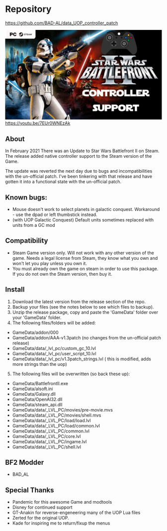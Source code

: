 # Repository
https://github.com/BAD-AL/data_UOP_controller_patch


[![PC Controller Support](ControllerSupportThumbnail.png)](https://youtu.be/7EUr0WNEzAk "PC Controller Support")
https://youtu.be/7EUr0WNEzAk

## About
In February 2021 There was an Update to Star Wars Battlefront II on Steam.
The release added native controller support to the Steam version of the Game.

The update was reverted the next day due to bugs and incompatibilities with the un-official patch. 
I've been tinkering with that release and have gotten it into a functional state with the un-official patch.

## Known bugs:
 * Mouse doesn't work to select planets in galactic conquest. Workaround - use the dpad or left thumbstick instead.
 * (with UOP Galactic Conquest) Default units sometimes replaced with units from a GC mod 

## Compatibility
 * Steam Game version only. Will not work with any other version of the game. Needs a legal license from Steam, they know what you own and won't let you play unless you own it.
 * You must already own the game on steam in order to use this package. If you do not own the Steam version, then buy it.

 ## Install
  1. Download the latest version from the release section of the repo.
  2. Backup your files (see the notes below to see which files to backup).
  3. Unzip the release package, copy and paste the 'GameData' folder over your 'GameData' folder.
  4. The following files/folders will be added:
 * GameData/addon/000
 * GameData/addon/AAA-v1.3patch (no changes from the un-official patch release)
 * GameData/data/_lvl_pc/custom_gc_10.lvl
 * GameData/data/_lvl_pc/user_script_10.lvl
 * GameData/data/_lvl_pc/v1.3patch_strings.lvl ( this is modified, adds more strings than the uop)
  5. The following files will be overwritten (so back these up):
 * GameData/BattlefrontII.exe
 * GameData/alsoft.ini
 * GameData/Galaxy.dll
 * GameData/OpenAI32.dll
 * GameData/steam_api.dll
 * GameData/data/_LVL_PC/movies/pre-movie.mvs
 * GameData/data/_LVL_PC/movies/shell.mvs
 * GameData/data/_LVL_PC/load/load.lvl
 * GameData/data/_LVL_PC/load/common.lvl
 * GameData/data/_LVL_PC/common.lvl
 * GameData/data/_LVL_PC/core.lvl
 * GameData/data/_LVL_PC/ingame.lvl
 * GameData/data/_LVL_PC/shell.lvl

## BF2 Modder
 * BAD_AL

## Special Thanks
 * Pandemic for this awesome Game and modtools
 * Disney for continued support
 * GT-Anakin for reverse-engeneering many of the UOP Lua files
 * Zerted for the original UOP.
 * Kade for inspiring me to return/fixup the menus
